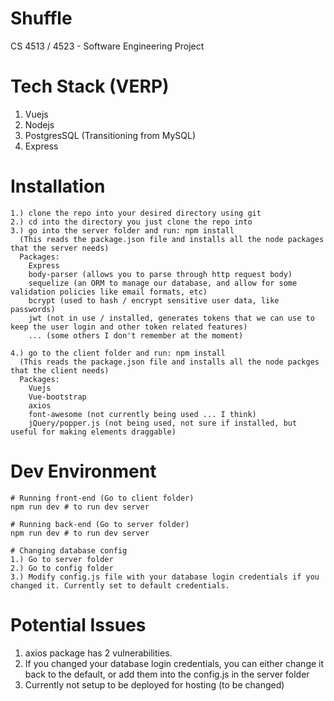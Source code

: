 # Shuffle
CS 4513 / 4523 - Software Engineering Project

# Tech Stack (VERP)
1. Vuejs
2. Nodejs
3. PostgresSQL (Transitioning from MySQL)
4. Express

# Installation
```
1.) clone the repo into your desired directory using git
2.) cd into the directory you just clone the repo into
3.) go into the server folder and run: npm install
  (This reads the package.json file and installs all the node packages that the server needs)
  Packages:
    Express
    body-parser (allows you to parse through http request body)
    sequelize (an ORM to manage our database, and allow for some validation policies like email formats, etc)
    bcrypt (used to hash / encrypt sensitive user data, like passwords)
    jwt (not in use / installed, generates tokens that we can use to keep the user login and other token related features)
    ... (some others I don't remember at the moment)
    
4.) go to the client folder and run: npm install
  (This reads the package.json file and installs all the node packges that the client needs)
  Packages:
    Vuejs
    Vue-bootstrap
    axios
    font-awesome (not currently being used ... I think)
    jQuery/popper.js (not being used, not sure if installed, but useful for making elements draggable)

```

# Dev Environment
```
# Running front-end (Go to client folder)
npm run dev # to run dev server

# Running back-end (Go to server folder)
npm run dev # to run dev server

# Changing database config
1.) Go to server folder
2.) Go to config folder
3.) Modify config.js file with your database login credentials if you changed it. Currently set to default credentials.
```

# Potential Issues
1. axios package has 2 vulnerabilities. 
2. If you changed your database login credentials, you can either change it back to the default, or add them into the config.js in the server folder
3. Currently not setup to be deployed for hosting (to be changed)
